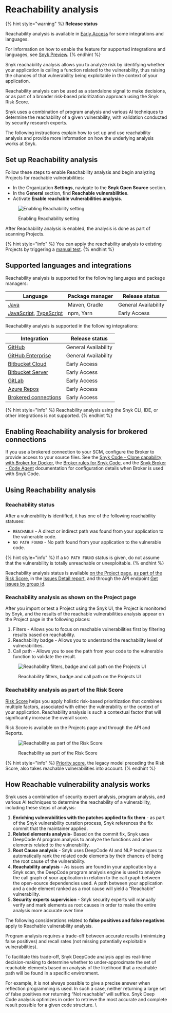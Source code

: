 # Reachability analysis

{% hint style="warning" %}
**Release status**

Reachability analysis is available in [Early Access](../../getting-started/snyk-release-process.md#early-access) for some integrations and languages.

For information on how to enable the feature for supported integrations and languages, see [Snyk Preview](../../snyk-admin/snyk-preview.md).
{% endhint %}

Snyk reachability analysis allows you to analyze risk by identifying whether your application is calling a function related to the vulnerability, thus raising the chances of that vulnerability being exploitable in the context of your application.

Reachability analysis can be used as a standalone signal to make decisions, or as part of a broader risk-based prioritization approach using the Snyk Risk Score.

Snyk uses a combination of program analysis and various AI techniques to determine the reachability of a given vulnerability, with validation conducted by security research experts.

The following instructions explain how to set up and use reachability analysis and provide more information on how the underlying analysis works at Snyk.

## Set up Reachability analysis

Follow these steps to enable Reachability analysis and begin analyzing Projects for reachable vulnerabilities:

* In the Organization **Settings**, navigate to the **Snyk Open Source** section.
* In the **General** section, find **Reachable vulnerabilities**.
* Activate **Enable reachable vulnerabilities analysis**.

<figure><img src="../../.gitbook/assets/image (570).png" alt="Enabling Reachability setting"><figcaption><p>Enabling Reachability setting</p></figcaption></figure>

After Reachability analysis is enabled, the analysis is done as part of scanning Projects.

{% hint style="info" %}
You can apply the reachability analysis to existing Projects by triggering a [manual test](../../scan-with-snyk/pull-requests/snyk-pull-or-merge-requests/#manual-pull-and-merge-requests-for-project-code).
{% endhint %}

## Supported languages and integrations

Reachability analysis is supported for the following languages and package managers:

| Language                                                                                                                                                                   | Package manager | Release status       |
| -------------------------------------------------------------------------------------------------------------------------------------------------------------------------- | --------------- | -------------------- |
| [Java](../../supported-languages-package-managers-and-frameworks/java-and-kotlin/)                                                                                         | Maven, Gradle   | General Availability |
| [JavaScript](../../supported-languages-package-managers-and-frameworks/javascript/), [TypeScript](../../supported-languages-package-managers-and-frameworks/typescript.md) | npm, Yarn       | Early Access         |

Reachability analysis is supported in the following integrations:

| Integration                                                                                                                                                              | Release status       |
| ------------------------------------------------------------------------------------------------------------------------------------------------------------------------ | -------------------- |
| [GitHub](../../scm-ide-and-ci-cd-integrations/snyk-scm-integrations/github.md)                                                                                           | General Availability |
| [GitHub Enterprise](../../snyk-cli/scan-and-maintain-projects-using-the-cli/cli-tools/snyk-scm-contributors-count/scripts-for-scm-contributors-count/github-enterprise/) | General Availability |
| [Bitbucket Cloud](../../scm-ide-and-ci-cd-integrations/snyk-scm-integrations/bitbucket-cloud-app.md)                                                                     | Early Access         |
| [Bitbucket Server](../../scm-ide-and-ci-cd-integrations/snyk-scm-integrations/bitbucket-data-center-server.md)                                                           | Early Access         |
| [GitLab](../../scm-ide-and-ci-cd-integrations/snyk-scm-integrations/gitlab.md)                                                                                           | Early Access         |
| [Azure Repos](../../scm-ide-and-ci-cd-integrations/snyk-scm-integrations/azure-repositories-tfs.md)                                                                      | Early Access         |
| [Brokered connections](../../enterprise-setup/snyk-broker/connections-with-snyk-broker.md)                                                                               | Early Access         |

{% hint style="info" %}
Reachability analysis using the Snyk CLI, IDE, or other integrations is not supported.
{% endhint %}

## **Enabling Reachability** analysis **for brokered connections**

If you use a brokered connection to your SCM, configure the Broker to provide access to your source files. See the [Snyk Code - Clone capability with Broker for Docker](../../enterprise-setup/snyk-broker/install-and-configure-snyk-broker/advanced-configuration-for-snyk-broker-docker-installation/snyk-code-clone-capability-with-broker-for-docker.md), the [Broker rules for Snyk Code](../../enterprise-setup/snyk-broker/install-and-configure-snyk-broker/advanced-configuration-for-helm-chart-installation/broker-rules-for-snyk-code.md), and the [Snyk Broker - Code Agent](../../enterprise-setup/snyk-broker/snyk-broker-code-agent/) documentation for configuration details when Broker is used with Snyk Code.

## Using Reachability analysis

### Reachability status

After a vulnerability is identified, it has one of the following reachability statuses:

* `REACHABLE` - A direct or indirect path was found from your application to the vulnerable code.
* `NO PATH FOUND` - No path found from your application to the vulnerable code.

{% hint style="info" %}
If a `NO PATH FOUND` status is given, do not assume that the vulnerability is totally unreachable or unexploitable.
{% endhint %}

Reachability analysis status is available [on the Project page](reachability-analysis.md#on-the-project-page), [as part of the Risk Score](reachability-analysis.md#as-part-of-the-risk-score), in the [Issues Detail report](../reporting/available-snyk-reports.md#issues-detail-report), and through the API endpoint [Get issues by group id](../../snyk-api/reference/issues.md#groups-group_id-issues).

### Reachability analysis as shown on the Project page

After you import or test a Project using the Snyk UI, the Project is monitored by Snyk, and the results of the reachable vulnerabilities analysis appear on the Project page in the following places:

1. Filters - Allows you to focus on reachable vulnerabilities first by filtering results based on reachability.
2. Reachability badge - Allows you to understand the reachability level of vulnerabilities.
3. Call path - Allows you to see the path from your code to the vulnerable function to validate the result.

<figure><img src="../../.gitbook/assets/image (124) (1) (1) (1) (2) (1) (1) (1) (2) (2).png" alt="Reachability filters, badge and call path on the Projects UI"><figcaption><p>Reachability filters, badge and call path on the Projects UI</p></figcaption></figure>

### Reachability analysis as part of the Risk Score

[Risk Score](risk-score.md) helps you apply holistic risk-based prioritization that combines multiple factors, associated with either the vulnerability or the context of your application. Reachability analysis is such a contextual factor that will significantly increase the overall score.

Risk Score is available on the Projects page and through the API and Reports.

<div data-full-width="false"><figure><img src="../../.gitbook/assets/image (1) (7).png" alt="Reachability as part of the Risk Score"><figcaption><p>Reachability as part of the Risk Score</p></figcaption></figure></div>

{% hint style="info" %}
[Priority score](priority-score.md), the legacy model preceding the Risk Score, also takes reachable vulnerabilities into account.
{% endhint %}

## How Reachable vulnerability analysis works

Snyk uses a combination of security expert analysis, program analysis, and various AI techniques to determine the reachability of a vulnerability, including these steps of analysis:

1. **Enriching vulnerabilities with the patches applied to fix them** - as part of the Snyk vulnerability curation process, Snyk references the fix commit that the maintainer applied.
2. **Related elements analysis**- Based on the commit fix, Snyk uses DeepCode AI program analysis to analyze the functions and other elements related to the vulnerability.
3. **Root Cause analysis** - Snyk uses DeepCode AI and NLP techniques to automatically rank the related code elements by their chances of being the root cause of the vulnerability.
4. **Reachability analysis** - As issues are found in your application by a Snyk scan, the DeepCode program analysis engine is used to analyze the call graph of your application in relation to the call graph between the open-source dependencies used. A path between your application and a code element ranked as a root cause will yield a “Reachable” vulnerability.
5. **Security experts supervision** - Snyk security experts will manually verify and mark elements as root causes in order to make the entire analysis more accurate over time

The following considerations related to **false positives and false negatives** apply to Reachable vulnerability analysis.

Program analysis requires a trade-off between accurate results (minimizing false positives) and recall rates (not missing potentially exploitable vulnerabilities).

To facilitate this trade-off, Snyk DeepCode analysis applies real-time decision-making to determine whether to under-approximate the set of reachable elements based on analysis of the likelihood that a reachable path will be found in a specific environment.

For example, it is not always possible to give a precise answer when reflection programming is used. In such a case, neither returning a large set of false positives nor returning “Not reachable” will suffice. Snyk Deep Code analysis optimizes in order to retrieve the most accurate and complete result possible for a given code structure. \\

